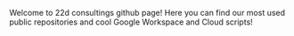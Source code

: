 Welcome to 22d consultings github page!  Here you can find our most used public repositories and cool Google Workspace and Cloud scripts! 

